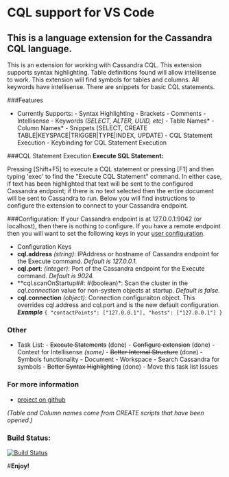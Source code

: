 # CQL support for VS Code 

## This is a language extension for the Cassandra CQL language. 

This is an extension for working with Cassandra CQL. This extension supports syntax highlighting. Table definitions found will allow intellisense to work. This extension will find symbols for tables and columns. All keywords have intellisense. There are snippets for basic CQL statements.

###Features
   - Currently Supports:
    - Syntax Highlighting
    - Brackets
    - Comments
    - Intellisense 
    - Keywords *(SELECT, ALTER, UUID, etc)*
    - Table Names* 
    - Column Names*
    - Snippets (SELECT, CREATE TABLE|KEYSPACE|TRIGGER|TYPE|INDEX, UPDATE)
    - CQL Statement Execution
    - Keybinding for CQL Statement Execution
 
###CQL Statement Execution
**Execute SQL Statement:**

Pressing [Shift+F5] to execute a CQL statement or pressing [F1] and then typing 'exec' to find the "Execute CQL Statement" command. In either case, if text has been highlighted that text will be sent to the configured Cassandra endpoint; if there is no text selected then the entire document will be sent to Cassandra to run. Below you will find instructions to configure the extension to connect to your Cassandra endpoint.  

###Configuration: 
If your Cassandra endpoint is at 127.0.0.1:9042 (or localhost), then there is nothing to configure. If you have a remote endpoint then you will want to set the following keys in your [user configuration](https://code.visualstudio.com/Docs/customization/userandworkspace).
- Configuration Keys
 - **cql.address** *(string)*: IPAddress or hostname of Cassandra endpoint for the Execute command. *Default is 127.0.0.1.*
 - **cql.port**: *(integer)*: Port of the Cassandra endpoint for the Execute command. *Default is 9024.*
 - **cql.scanOnStartup##: #(boolean)*: Scan the cluster in the *cql.connection* value for non-system objects at startup. *Default is false.*
 - **cql.connection** *(object)*: Connection configuraiton object. This overrides cql.address and cql.port and is the new default configuration. ***Example*** 
 `{
     "contactPoints": ["127.0.0.1"],
     "hosts": ["127.0.0.1"]
 }`

### Other
   - Task List:
    - ~~Execute Statements~~ (done)
    - ~~Configure extension~~ (done)
    - Context for Intellisense *(some)* 
    - ~~Better Internal Structure~~ (done)
    - Symbols functionality
    - Document
    - Workspace
    - Search Cassandra for symbols
    - ~~Better Syntax Highlighting~~ (done)
    - Move this task list Issues


### For more information
* [project on github](https://github.com/lawrencekgrant/vscode-cql)

*(Table and Column names come from CREATE scripts that have been opened.)*

### Build Status:
[![Build Status](https://travis-ci.org/lawrencekgrant/vscode-cql.svg?branch=master)](https://travis-ci.org/lawrencekgrant/vscode-cql)

#**Enjoy!** 